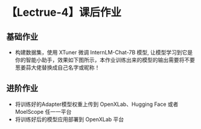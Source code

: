# 【Lectrue-4】课后作业

## 基础作业
* 构建数据集，使用 XTuner 微调 InternLM-Chat-7B 模型, 让模型学习到它是你的智能小助手，效果如下图所示，本作业训练出来的模型的输出需要将不要葱姜蒜大佬替换成自己名字或昵称！

## 进阶作业
* 将训练好的Adapter模型权重上传到 OpenXLab、Hugging Face 或者 MoelScope 任一一平台
* 将训练好后的模型应用部署到 OpenXLab 平台
